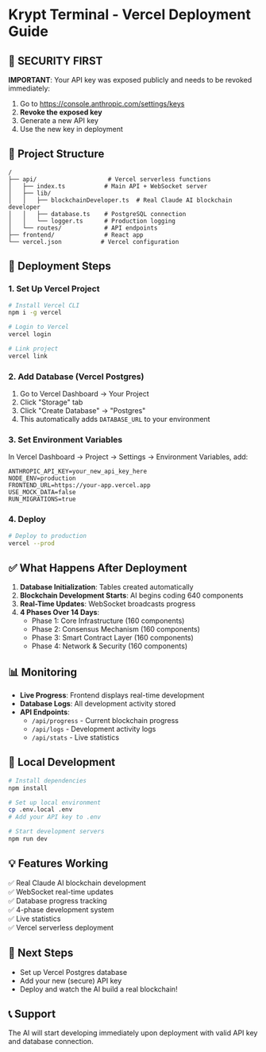 # Krypt Terminal - Vercel Deployment Guide

## 🚨 SECURITY FIRST

**IMPORTANT**: Your API key was exposed publicly and needs to be revoked immediately:

1. Go to https://console.anthropic.com/settings/keys
2. **Revoke the exposed key** 
3. Generate a new API key
4. Use the new key in deployment

## 📁 Project Structure

```
/
├── api/                    # Vercel serverless functions
│   ├── index.ts           # Main API + WebSocket server
│   ├── lib/
│   │   ├── blockchainDeveloper.ts  # Real Claude AI blockchain developer
│   │   ├── database.ts    # PostgreSQL connection
│   │   └── logger.ts      # Production logging
│   └── routes/            # API endpoints
├── frontend/              # React app
└── vercel.json           # Vercel configuration
```

## 🚀 Deployment Steps

### 1. Set Up Vercel Project

```bash
# Install Vercel CLI
npm i -g vercel

# Login to Vercel
vercel login

# Link project
vercel link
```

### 2. Add Database (Vercel Postgres)

1. Go to Vercel Dashboard → Your Project
2. Click "Storage" tab
3. Click "Create Database" → "Postgres"
4. This automatically adds `DATABASE_URL` to your environment

### 3. Set Environment Variables

In Vercel Dashboard → Project → Settings → Environment Variables, add:

```
ANTHROPIC_API_KEY=your_new_api_key_here
NODE_ENV=production
FRONTEND_URL=https://your-app.vercel.app
USE_MOCK_DATA=false
RUN_MIGRATIONS=true
```

### 4. Deploy

```bash
# Deploy to production
vercel --prod
```

## ✅ What Happens After Deployment

1. **Database Initialization**: Tables created automatically
2. **Blockchain Development Starts**: AI begins coding 640 components
3. **Real-Time Updates**: WebSocket broadcasts progress
4. **4 Phases Over 14 Days**:
   - Phase 1: Core Infrastructure (160 components)
   - Phase 2: Consensus Mechanism (160 components)  
   - Phase 3: Smart Contract Layer (160 components)
   - Phase 4: Network & Security (160 components)

## 📊 Monitoring

- **Live Progress**: Frontend displays real-time development
- **Database Logs**: All development activity stored
- **API Endpoints**:
  - `/api/progress` - Current blockchain progress
  - `/api/logs` - Development activity logs
  - `/api/stats` - Live statistics

## 🔧 Local Development

```bash
# Install dependencies
npm install

# Set up local environment
cp .env.local .env
# Add your API key to .env

# Start development servers
npm run dev
```

## 💡 Features Working

✅ Real Claude AI blockchain development  
✅ WebSocket real-time updates  
✅ Database progress tracking  
✅ 4-phase development system  
✅ Live statistics  
✅ Vercel serverless deployment  

## 🚧 Next Steps

- Set up Vercel Postgres database
- Add your new (secure) API key
- Deploy and watch the AI build a real blockchain!

## 📞 Support

The AI will start developing immediately upon deployment with valid API key and database connection.